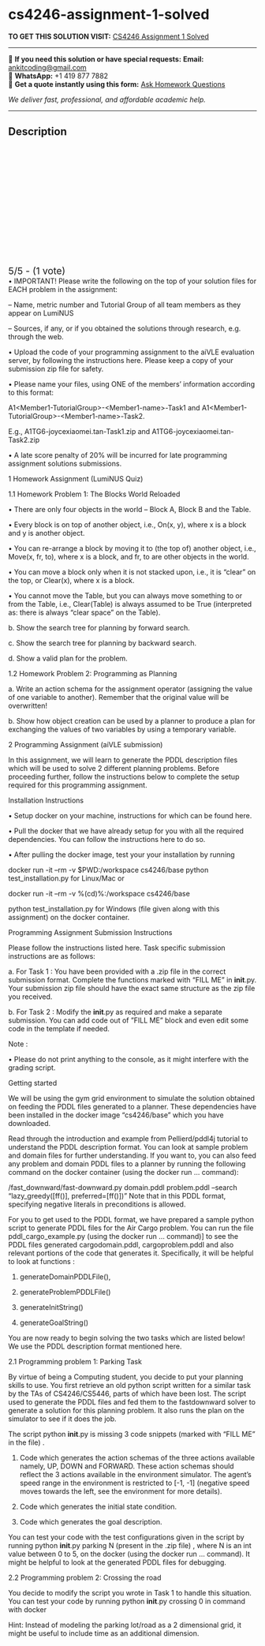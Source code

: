 # cs4246-assignment-1-solved
**TO GET THIS SOLUTION VISIT:** [CS4246 Assignment 1 Solved](https://www.ankitcodinghub.com/product/cs4246-semester-1-ay2022-23-solved/)


---

📩 **If you need this solution or have special requests:** **Email:** ankitcoding@gmail.com  
📱 **WhatsApp:** +1 419 877 7882  
📄 **Get a quote instantly using this form:** [Ask Homework Questions](https://www.ankitcodinghub.com/services/ask-homework-questions/)

*We deliver fast, professional, and affordable academic help.*

---

<h2>Description</h2>



<div class="kk-star-ratings kksr-auto kksr-align-center kksr-valign-top" data-payload="{&quot;align&quot;:&quot;center&quot;,&quot;id&quot;:&quot;115592&quot;,&quot;slug&quot;:&quot;default&quot;,&quot;valign&quot;:&quot;top&quot;,&quot;ignore&quot;:&quot;&quot;,&quot;reference&quot;:&quot;auto&quot;,&quot;class&quot;:&quot;&quot;,&quot;count&quot;:&quot;1&quot;,&quot;legendonly&quot;:&quot;&quot;,&quot;readonly&quot;:&quot;&quot;,&quot;score&quot;:&quot;5&quot;,&quot;starsonly&quot;:&quot;&quot;,&quot;best&quot;:&quot;5&quot;,&quot;gap&quot;:&quot;4&quot;,&quot;greet&quot;:&quot;Rate this product&quot;,&quot;legend&quot;:&quot;5\/5 - (1 vote)&quot;,&quot;size&quot;:&quot;24&quot;,&quot;title&quot;:&quot;CS4246  Assignment 1 Solved&quot;,&quot;width&quot;:&quot;138&quot;,&quot;_legend&quot;:&quot;{score}\/{best} - ({count} {votes})&quot;,&quot;font_factor&quot;:&quot;1.25&quot;}">

<div class="kksr-stars">

<div class="kksr-stars-inactive">
            <div class="kksr-star" data-star="1" style="padding-right: 4px">


<div class="kksr-icon" style="width: 24px; height: 24px;"></div>
        </div>
            <div class="kksr-star" data-star="2" style="padding-right: 4px">


<div class="kksr-icon" style="width: 24px; height: 24px;"></div>
        </div>
            <div class="kksr-star" data-star="3" style="padding-right: 4px">


<div class="kksr-icon" style="width: 24px; height: 24px;"></div>
        </div>
            <div class="kksr-star" data-star="4" style="padding-right: 4px">


<div class="kksr-icon" style="width: 24px; height: 24px;"></div>
        </div>
            <div class="kksr-star" data-star="5" style="padding-right: 4px">


<div class="kksr-icon" style="width: 24px; height: 24px;"></div>
        </div>
    </div>

<div class="kksr-stars-active" style="width: 138px;">
            <div class="kksr-star" style="padding-right: 4px">


<div class="kksr-icon" style="width: 24px; height: 24px;"></div>
        </div>
            <div class="kksr-star" style="padding-right: 4px">


<div class="kksr-icon" style="width: 24px; height: 24px;"></div>
        </div>
            <div class="kksr-star" style="padding-right: 4px">


<div class="kksr-icon" style="width: 24px; height: 24px;"></div>
        </div>
            <div class="kksr-star" style="padding-right: 4px">


<div class="kksr-icon" style="width: 24px; height: 24px;"></div>
        </div>
            <div class="kksr-star" style="padding-right: 4px">


<div class="kksr-icon" style="width: 24px; height: 24px;"></div>
        </div>
    </div>
</div>


<div class="kksr-legend" style="font-size: 19.2px;">
            5/5 - (1 vote)    </div>
    </div>
• IMPORTANT! Please write the following on the top of your solution files for EACH problem in the assignment:

– Name, metric number and Tutorial Group of all team members as they appear on LumiNUS

– Sources, if any, or if you obtained the solutions through research, e.g. through the web.

• Upload the code of your programming assignment to the aiVLE evaluation server, by following the instructions here. Please keep a copy of your submission zip file for safety.

• Please name your files, using ONE of the members’ information according to this format:

A1&lt;Member1-TutorialGroup&gt;-&lt;Member1-name&gt;-Task1 and A1&lt;Member1-TutorialGroup&gt;-&lt;Member1-name&gt;-Task2.

E.g., A1TG6-joycexiaomei.tan-Task1.zip and A1TG6-joycexiaomei.tan-Task2.zip

• A late score penalty of 20% will be incurred for late programming assignment solutions submissions.

1 Homework Assignment (LumiNUS Quiz)

1.1 Homework Problem 1: The Blocks World Reloaded

• There are only four objects in the world – Block A, Block B and the Table.

• Every block is on top of another object, i.e., On(x, y), where x is a block and y is another object.

• You can re-arrange a block by moving it to (the top of) another object, i.e., Move(x, fr, to), where x is a block, and fr, to are other objects in the world.

• You can move a block only when it is not stacked upon, i.e., it is “clear” on the top, or Clear(x), where x is a block.

• You cannot move the Table, but you can always move something to or from the Table, i.e., Clear(Table) is always assumed to be True (interpreted as: there is always “clear space” on the Table).

b. Show the search tree for planning by forward search.

c. Show the search tree for planning by backward search.

d. Show a valid plan for the problem.

1.2 Homework Problem 2: Programming as Planning

a. Write an action schema for the assignment operator (assigning the value of one variable to another). Remember that the original value will be overwritten!

b. Show how object creation can be used by a planner to produce a plan for exchanging the values of two variables by using a temporary variable.

2 Programming Assignment (aiVLE submission)

In this assignment, we will learn to generate the PDDL description files which will be used to solve 2 different planning problems. Before proceeding further, follow the instructions below to complete the setup required for this programming assignment.

Installation Instructions

• Setup docker on your machine, instructions for which can be found here.

• Pull the docker that we have already setup for you with all the required dependencies. You can follow the instructions here to do so.

• After pulling the docker image, test your your installation by running

docker run -it –rm -v $PWD:/workspace cs4246/base python test_installation.py for Linux/Mac or

docker run -it –rm -v %(cd)%:/workspace cs4246/base

python test_installation.py for Windows (file given along with this assignment) on the docker container.

Programming Assignment Submission Instructions

Please follow the instructions listed here. Task specific submission instructions are as follows:

a. For Task 1 : You have been provided with a .zip file in the correct submission format. Complete the functions marked with “FILL ME” in __init__.py. Your submission zip file should have the exact same structure as the zip file you received.

b. For Task 2 : Modify the __init__.py as required and make a separate submission. You can add code out of ”FILL ME” block and even edit some code in the template if needed.

Note :

• Please do not print anything to the console, as it might interfere with the grading script.

Getting started

We will be using the gym grid environment to simulate the solution obtained on feeding the PDDL files generated to a planner. These dependencies have been installed in the docker image “cs4246/base” which you have downloaded.

Read through the introduction and example from Pellierd/pddl4j tutorial to understand the PDDL description format. You can look at sample problem and domain files for further understanding. If you want to, you can also feed any problem and domain PDDL files to a planner by running the following command on the docker container (using the docker run … command):

/fast_downward/fast-downward.py domain.pddl problem.pddl –search “lazy_greedy([ff()], preferred=[ff()])” Note that in this PDDL format, specifying negative literals in preconditions is allowed.

For you to get used to the PDDL format, we have prepared a sample python script to generate PDDL files for the Air Cargo problem. You can run the file pddl_cargo_example.py (using the docker run … command)] to see the PDDL files generated cargodomain.pddl, cargoproblem.pddl and also relevant portions of the code that generates it. Specifically, it will be helpful to look at functions :

1. generateDomainPDDLFile(),

2. generateProblemPDDLFile()

3. generateInitString()

4. generateGoalString()

You are now ready to begin solving the two tasks which are listed below! We use the PDDL description format mentioned here.

2.1 Programming problem 1: Parking Task

By virtue of being a Computing student, you decide to put your planning skills to use. You first retrieve an old python script written for a similar task by the TAs of CS4246/CS5446, parts of which have been lost. The script used to generate the PDDL files and fed them to the fastdownward solver to generate a solution for this planning problem. It also runs the plan on the simulator to see if it does the job.

The script python __init__.py is missing 3 code snippets (marked with “FILL ME” in the file) .

1. Code which generates the action schemas of the three actions available namely, UP, DOWN and FORWARD. These action schemas should reflect the 3 actions available in the environment simulator. The agent’s speed range in the environment is restricted to [-1, -1] (negative speed moves towards the left, see the environment for more details).

2. Code which generates the initial state condition.

3. Code which generates the goal description.

You can test your code with the test configurations given in the script by running python __init__.py parking N (present in the .zip file) , where N is an int value between 0 to 5, on the docker (using the docker run … command). It might be helpful to look at the generated PDDL files for debugging.

2.2 Programming problem 2: Crossing the road

You decide to modify the script you wrote in Task 1 to handle this situation. You can test your code by running python __init__.py crossing 0 in command with docker

Hint: Instead of modeling the parking lot/road as a 2 dimensional grid, it might be useful to include time as an additional dimension.
